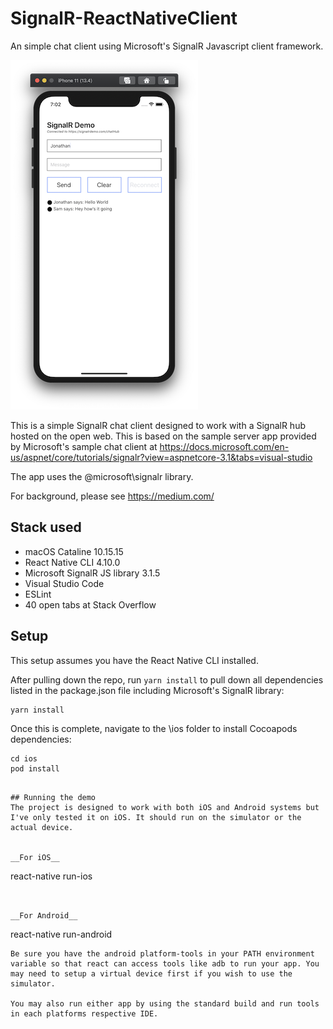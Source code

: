 # SignalR-ReactNativeClient
An simple chat client using Microsoft's SignalR Javascript client framework.

<img src="https://github.com/jonathanzufi/SignalR-ReactNativeClient/blob/master/assets/ios_preview.png">

This is a simple SignalR chat client designed to work with a SignalR hub hosted on the open web. This is based on the sample server app provided by Microsoft's sample chat client at https://docs.microsoft.com/en-us/aspnet/core/tutorials/signalr?view=aspnetcore-3.1&tabs=visual-studio 

The app uses the @microsoft\signalr library. 

For background, please see https://medium.com/<url>  
  
  ## Stack used

* macOS Cataline 10.15.15
* React Native CLI 4.10.0
* Microsoft SignalR JS library 3.1.5
* Visual Studio Code
* ESLint
* 40 open tabs at Stack Overflow
  
## Setup
This setup assumes you have the React Native CLI installed. 

After pulling down the repo, run `yarn install` to pull down all dependencies listed in the package.json file including Microsoft's SignalR library:
```
yarn install
```

Once this is complete, navigate to the \ios folder to install Cocoapods dependencies:
```
cd ios
pod install
``` 

```

## Running the demo
The project is designed to work with both iOS and Android systems but I've only tested it on iOS. It should run on the simulator or the actual device.


__For iOS__

```
react-native run-ios
```


__For Android__

```
react-native run-android
```
Be sure you have the android platform-tools in your PATH environment variable so that react can access tools like adb to run your app. You may need to setup a virtual device first if you wish to use the simulator.

You may also run either app by using the standard build and run tools in each platforms respective IDE.

